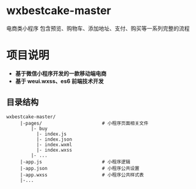 # wxbestcake-master
电商类小程序 包含预览、购物车、添加地址、支付、购买等一系列完整的流程

# 项目说明

- **基于微信小程序开发的一款移动端电商**
- **基于 weui.wxss、es6 前端技术开发**

## 目录结构

  ```
 wxbestcake-master/
       |-pages/                      # 小程序页面相关文件
           |- buy
             |- index.js
             |- index.json
             |- index.wxml
             |- index.wxss
           |- ...
       |-app.js                      # 小程序逻辑
       |-app.json                    # 小程序公共设置
       |-app.wxss                    # 小程序公共样式表
       |-...
 ```

